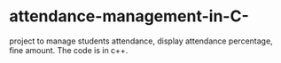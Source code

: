 # attendance-management-in-C-
project to manage students attendance, display attendance percentage, fine amount. The code is in c++.
